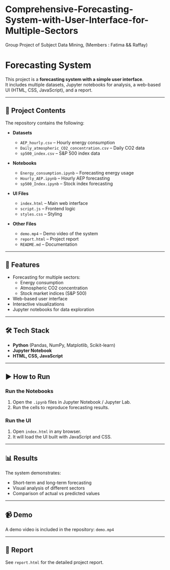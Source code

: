 # Comprehensive-Forecasting-System-with-User-Interface-for-Multiple-Sectors
Group Project of Subject Data Mining, (Members : Fatima &amp;&amp; Raffay)


# Forecasting System

This project is a **forecasting system with a simple user interface**.  
It includes multiple datasets, Jupyter notebooks for analysis, a web-based UI (HTML, CSS, JavaScript), and a report.

---

## 📂 Project Contents
The repository contains the following:

- **Datasets**
  - `AEP_hourly.csv` – Hourly energy consumption
  - `Daily_atmospheric_CO2_concentration.csv` – Daily CO2 data
  - `sp500_index.csv` – S&P 500 index data

- **Notebooks**
  - `Energy_consumption.ipynb` – Forecasting energy usage
  - `Hourly_AEP.ipynb` – Hourly AEP forecasting
  - `sp500_Index.ipynb` – Stock index forecasting

- **UI Files**
  - `index.html` – Main web interface
  - `script.js` – Frontend logic
  - `styles.css` – Styling

- **Other Files**
  - `demo.mp4` – Demo video of the system
  - `report.html` – Project report
  - `README.md` – Documentation

---

## 🚀 Features
- Forecasting for multiple sectors:
  - Energy consumption
  - Atmospheric CO2 concentration
  - Stock market indices (S&P 500)
- Web-based user interface
- Interactive visualizations
- Jupyter notebooks for data exploration

---

## 🛠️ Tech Stack
- **Python** (Pandas, NumPy, Matplotlib, Scikit-learn)
- **Jupyter Notebook**
- **HTML, CSS, JavaScript**

---

## ▶️ How to Run

### Run the Notebooks
1. Open the `.ipynb` files in Jupyter Notebook / Jupyter Lab.
2. Run the cells to reproduce forecasting results.

### Run the UI
1. Open `index.html` in any browser.
2. It will load the UI built with JavaScript and CSS.

---

## 📊 Results
The system demonstrates:
- Short-term and long-term forecasting
- Visual analysis of different sectors
- Comparison of actual vs predicted values

---

## 📹 Demo
A demo video is included in the repository: `demo.mp4`

---

## 📑 Report
See `report.html` for the detailed project report.


